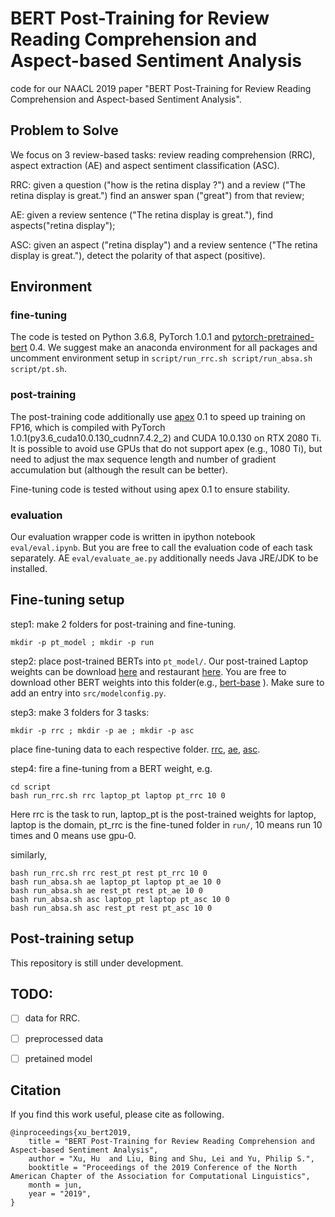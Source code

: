 # BERT Post-Training for Review Reading Comprehension and Aspect-based Sentiment Analysis
code for our NAACL 2019 paper "BERT Post-Training for Review Reading Comprehension and Aspect-based Sentiment Analysis".

## Problem to Solve
We focus on 3 review-based tasks: review reading comprehension (RRC), aspect extraction (AE) and aspect sentiment classification (ASC).

RRC: given a question ("how is the retina display ?") and a review ("The retina display is great.") find an answer span ("great") from that review;

AE: given a review sentence ("The retina display is great."), find aspects("retina display");

ASC: given an aspect ("retina display") and a review sentence ("The retina display is great."), detect the polarity of that aspect (positive).

## Environment

### fine-tuning
The code is tested on Python 3.6.8, PyTorch 1.0.1 and [pytorch-pretrained-bert](https://github.com/huggingface/pytorch-pretrained-BERT) 0.4. 
We suggest make an anaconda environment for all packages and uncomment environment setup in ```script/run_rrc.sh script/run_absa.sh script/pt.sh```.

### post-training
The post-training code additionally use [apex](https://github.com/NVIDIA/apex) 0.1 to speed up training on FP16, which is compiled with PyTorch 1.0.1(py3.6_cuda10.0.130_cudnn7.4.2_2) and CUDA 10.0.130 on RTX 2080 Ti. It is possible to avoid use GPUs that do not support apex (e.g., 1080 Ti), but need to adjust the max sequence length and number of gradient accumulation but (although the result can be better). 

Fine-tuning code is tested without using apex 0.1 to ensure stability.

### evaluation
Our evaluation wrapper code is written in ipython notebook ```eval/eval.ipynb```. 
But you are free to call the evaluation code of each task separately.
AE ```eval/evaluate_ae.py``` additionally needs Java JRE/JDK to be installed.

## Fine-tuning setup

step1: make 2 folders for post-training and fine-tuning.
```
mkdir -p pt_model ; mkdir -p run
```
step2: place post-trained BERTs into ```pt_model/```. Our post-trained Laptop weights can be download [here]() and restaurant [here](). You are free to download other BERT weights into this folder(e.g., [bert-base]() ). Make sure to add an entry into ```src/modelconfig.py```.

step3: make 3 folders for 3 tasks: 
```
mkdir -p rrc ; mkdir -p ae ; mkdir -p asc
```
place fine-tuning data to each respective folder. [rrc](), [ae](), [asc]().

step4: fire a fine-tuning from a BERT weight, e.g.
```
cd script
bash run_rrc.sh rrc laptop_pt laptop pt_rrc 10 0
```
Here rrc is the task to run, laptop_pt is the post-trained weights for laptop, laptop is the domain, pt_rrc is the fine-tuned folder in ```run/```, 10 means run 10 times and 0 means use gpu-0.

similarly,
```
bash run_rrc.sh rrc rest_pt rest pt_rrc 10 0
bash run_absa.sh ae laptop_pt laptop pt_ae 10 0
bash run_absa.sh ae rest_pt rest pt_ae 10 0
bash run_absa.sh asc laptop_pt laptop pt_asc 10 0
bash run_absa.sh asc rest_pt rest pt_asc 10 0
```

## Post-training setup

This repository is still under development.

## TODO:
- [ ] data for RRC.
- [ ] preprocessed data
- [ ] pretained model


## Citation
If you find this work useful, please cite as following.
```
@inproceedings{xu_bert2019,
    title = "BERT Post-Training for Review Reading Comprehension and Aspect-based Sentiment Analysis",
    author = "Xu, Hu  and Liu, Bing and Shu, Lei and Yu, Philip S.",
    booktitle = "Proceedings of the 2019 Conference of the North American Chapter of the Association for Computational Linguistics",
    month = jun,
    year = "2019",
}
```
